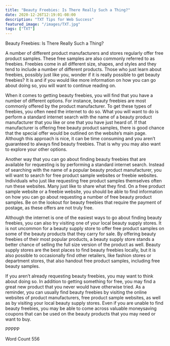 ```yaml
---
title: "Beauty Freebies: Is There Really Such a Thing?"
date: 2020-12-26T12:19:01-08:00
description: "TXT Tips for Web Success"
featured_image: "/images/TXT.jpg"
tags: ["TXT"]
---
```


Beauty Freebies: Is There Really Such a Thing?

A number of different product manufacturers and stores regularly offer free product samples.  These free samples are also commonly referred to as freebies.  Freebies come in all different size, shapes, and styles and they tend to include a number of different products.  Those who just learn about freebies, possibly just like you, wonder if it is really possible to get beauty freebies?  It is and if you would like more information on how you can go about doing so, you will want to continue reading on.

When it comes to getting beauty freebies, you will find that you have a number of different options.  For instance, beauty freebies are most commonly offered by the product manufacturer. To get these types of freebies, you often need the internet to do so. What you will want to do is perform a standard internet search with the name of a beauty product manufacturer that you like or one that you have just heard of.  If that manufacturer is offering free beauty product samples, there is good chance that the special offer would be outlined on the website’s main page.  Although this approach is nice, it can be time consuming and you aren’t guaranteed to always find beauty freebies.  That is why you may also want to explore your other options.

Another way that you can go about finding beauty freebies that are available for requesting is by performing a standard internet search.  Instead of searching with the name of a popular beauty product manufacturer, you will want to search for free product sample websites or freebie websites. Individuals who just like requesting free product samples themselves often run these websites.  Many just like to share what they find.  On a free product sample website or a freebie website, you should be able to find information on how you can go about requesting a number of free beauty product samples. Be on the lookout for beauty freebies that require the payment of postage, as these offers are not truly free.

Although the internet is one of the easiest ways to go about finding beauty freebies, you can also try visiting one of your local beauty supply stores.  It is not uncommon for a beauty supply store to offer free product samples on some of the beauty products that they carry for sale.  By offering beauty freebies of their most popular products, a beauty supply store stands a better chance of selling the full size version of the product as well.  Beauty supply stores are the best places to find beauty freebies locally, but it is also possible to occasionally find other retailers, like fashion stores or department stores, that also handout free product samples, including free beauty samples.

If you aren’t already requesting beauty freebies, you may want to think about doing so.  In addition to getting something for free, you may find a great new product that you never would have otherwise tried.  As a reminder, you can usually find beauty freebies by visiting the online websites of product manufacturers, free product sample websites, as well as by visiting your local beauty supply stores.  Even if you are unable to find beauty freebies, you may be able to come across valuable moneysaving coupons that can be used on the beauty products that you may need or want to buy.

PPPPP

Word Count 556



